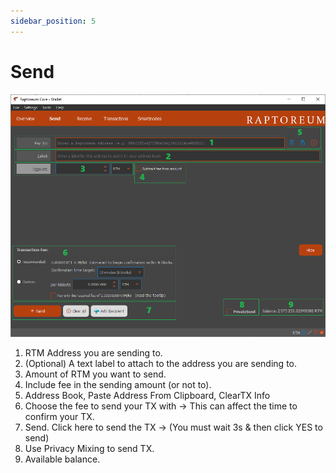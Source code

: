 ```yaml
---
sidebar_position: 5
---
```


# Send

![Send Window](./assets/send.png)

1. RTM Address you are sending to.
2. (Optional) A text label to attach to the address you are sending to.
3. Amount of RTM you want to send.
4. Include fee in the sending amount (or not to).
5. Address Book, Paste Address From Clipboard, ClearTX Info
6. Choose the fee to send your TX with → This can affect the time to confirm your TX.
7. Send. Click here to send the TX → (You must wait 3s & then click YES to send)
8. Use Privacy Mixing to send TX.
9. Available balance.
